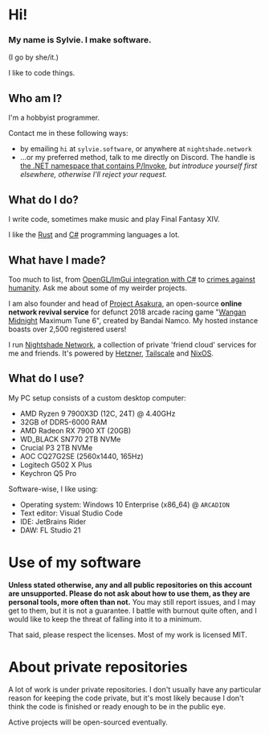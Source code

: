 # Hi!
### My name is Sylvie. I make software.
(I go by she/it.)

I like to code things.

## Who am I?
I'm a hobbyist programmer. 

Contact me in these following ways:
- by emailing `hi` at `sylvie.software`, or anywhere at `nightshade.network`
- ...or my preferred method, talk to me directly on Discord. The handle is [the .NET namespace that contains P/Invoke](https://learn.microsoft.com/en-us/dotnet/standard/native-interop/pinvoke), *but introduce yourself first elsewhere, otherwise I'll reject your request.*

## What do I do?
I write code, sometimes make music and play Final Fantasy XIV.

I like the [Rust](https://rust-lang.org) and [C#](https://dot.net) programming languages a lot.

## What have I made?
Too much to list, from [OpenGL/ImGui integration with C#](https://github.com/lostkagamine/OpenTK_ImGui_Backends) to [crimes against humanity](https://github.com/lostkagamine/rustic-c). Ask me about some of my weirder projects.

I am also founder and head of [Project Asakura](https://github.com/ProjectAsakura), an open-source **online network revival service** for defunct 2018 arcade racing game "[Wangan Midnight](https://en.wikipedia.org/wiki/Wangan_Midnight) Maximum Tune 6", created by Bandai Namco. My hosted instance boasts over 2,500 registered users!

I run [Nightshade Network](https://nightshade.network), a collection of private 'friend cloud' services for me and friends. It's powered by [Hetzner](https://hetzner.com), [Tailscale](https://tailscale.com) and [NixOS](https://nixos.org).

## What do I use?
My PC setup consists of a custom desktop computer:
- AMD Ryzen 9 7900X3D (12C, 24T) @ 4.40GHz
- 32GB of DDR5-6000 RAM
- AMD Radeon RX 7900 XT (20GB)
- WD_BLACK SN770 2TB NVMe
- Crucial P3 2TB NVMe
- AOC CQ27G2SE (2560x1440, 165Hz)
- Logitech G502 X Plus
- Keychron Q5 Pro

Software-wise, I like using:
- Operating system: Windows 10 Enterprise (x86_64) @ `ARCADION`
- Text editor: Visual Studio Code
- IDE: JetBrains Rider
- DAW: FL Studio 21

# Use of my software
**Unless stated otherwise, any and all public repositories on this account are unsupported. Please do not ask about how to use them, as they are personal tools, more often than not.**
You may still report issues, and I may get to them, but it is not a guarantee. I battle with burnout quite often,
and I would like to keep the threat of falling into it to a minimum.

That said, please respect the licenses. Most of my work is licensed MIT.

# About private repositories
A lot of work is under private repositories. I don't usually have any particular reason for keeping the code private,
but it's most likely because I don't think the code is finished or ready enough to be in the public eye.

Active projects will be open-sourced eventually.
